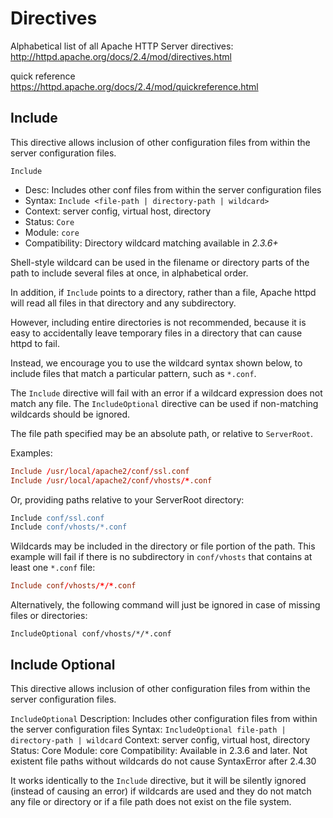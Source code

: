 # Directives

Alphabetical list of all Apache HTTP Server directives:
http://httpd.apache.org/docs/2.4/mod/directives.html

quick reference
https://httpd.apache.org/docs/2.4/mod/quickreference.html


## Include

This directive allows inclusion of other configuration files from within the server configuration files.

`Include`
- Desc:	Includes other conf files from within the server configuration files
- Syntax: `Include <file-path | directory-path | wildcard>`
- Context: server config, virtual host, directory
- Status: `Core`
- Module: `core`
- Compatibility: Directory wildcard matching available in *2.3.6+*

Shell-style wildcard can be used in the filename or directory parts of the path to include several files at once, in alphabetical order.

In addition, if `Include` points to a directory, rather than a file, Apache httpd will read all files in that directory and any subdirectory.

However, including entire directories is not recommended, because it is easy to accidentally leave temporary files in a directory that can cause httpd to fail.

Instead, we encourage you to use the wildcard syntax shown below, to include files that match a particular pattern, such as `*.conf`.

The `Include` directive will fail with an error if a wildcard expression does not match any file. The `IncludeOptional` directive can be used if non-matching wildcards should be ignored.


The file path specified may be an absolute path, or relative to `ServerRoot`.

Examples:
```conf
Include /usr/local/apache2/conf/ssl.conf
Include /usr/local/apache2/conf/vhosts/*.conf
```

Or, providing paths relative to your ServerRoot directory:

```apache
Include conf/ssl.conf
Include conf/vhosts/*.conf
```

Wildcards may be included in the directory or file portion of the path.
This example will fail if there is no subdirectory in `conf/vhosts` that contains at least one `*.conf` file:

```conf
Include conf/vhosts/*/*.conf
```

Alternatively, the following command will just be ignored in case of missing files or directories:

```config
IncludeOptional conf/vhosts/*/*.conf
```


## Include Optional

This directive allows inclusion of other configuration files from within the server configuration files.

`IncludeOptional`
Description:	Includes other configuration files from within the server configuration files
Syntax: `IncludeOptional file-path | directory-path | wildcard`
Context: server config, virtual host, directory
Status: Core
Module: core
Compatibility: Available in 2.3.6 and later. Not existent file paths without wildcards do not cause SyntaxError after 2.4.30

It works identically to the `Include` directive, but it will be silently ignored (instead of causing an error) if wildcards are used and they do not match any file or directory or if a file path does not exist on the file system.
